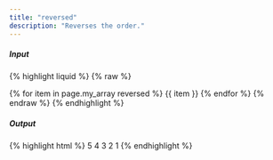 ```yaml
---
title: "reversed"
description: "Reverses the order."
---
```

##### Input

{% highlight liquid %}
{% raw %}
<!-- page.my_array is [1, 2, 3, 4, 5] -->
{% for item in page.my_array reversed %}
  {{ item }}
{% endfor %}
{% endraw %}
{% endhighlight %}

##### Output

{% highlight html %}
5 4 3 2 1
{% endhighlight %}
